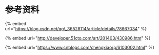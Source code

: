 # 参考资料

{% embed url="https://blog.csdn.net/qq\_36528114/article/details/78667034" %}

{% embed url="http://developer.51cto.com/art/201403/430986.htm" %}

{% embed url="https://www.cnblogs.com/chengxiao/p/6103002.html" %}

